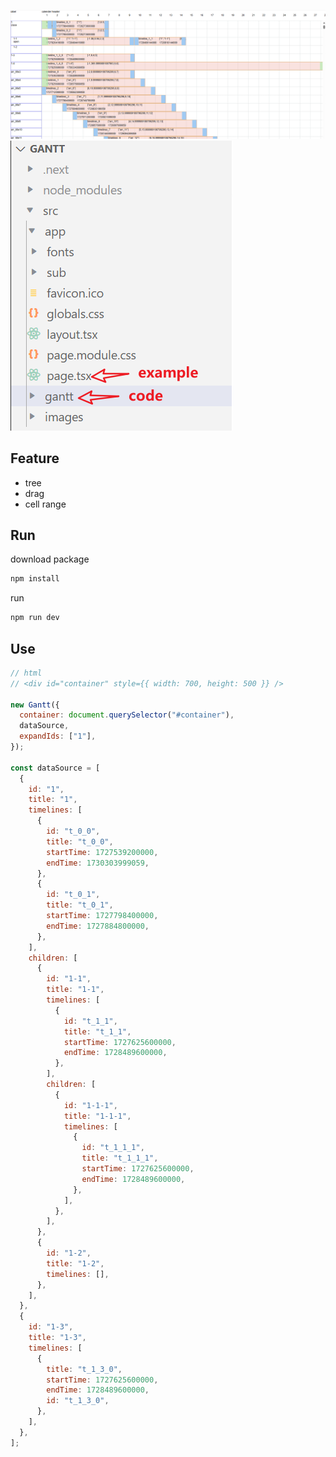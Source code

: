 ![example](https://raw.githubusercontent.com/RM926/gantt/refs/heads/master/src/images/example2.png)
![code](https://raw.githubusercontent.com/RM926/gantt/refs/heads/master/src/images/code.png)

## Feature

- tree
- drag
- cell range

## Run

download package

```bash
npm install
```

run

```bash
npm run dev
```

## Use

```javascript
// html
// <div id="container" style={{ width: 700, height: 500 }} />

new Gantt({
  container: document.querySelector("#container"),
  dataSource,
  expandIds: ["1"],
});

const dataSource = [
  {
    id: "1",
    title: "1",
    timelines: [
      {
        id: "t_0_0",
        title: "t_0_0",
        startTime: 1727539200000,
        endTime: 1730303999059,
      },
      {
        id: "t_0_1",
        title: "t_0_1",
        startTime: 1727798400000,
        endTime: 1727884800000,
      },
    ],
    children: [
      {
        id: "1-1",
        title: "1-1",
        timelines: [
          {
            id: "t_1_1",
            title: "t_1_1",
            startTime: 1727625600000,
            endTime: 1728489600000,
          },
        ],
        children: [
          {
            id: "1-1-1",
            title: "1-1-1",
            timelines: [
              {
                id: "t_1_1_1",
                title: "t_1_1_1",
                startTime: 1727625600000,
                endTime: 1728489600000,
              },
            ],
          },
        ],
      },
      {
        id: "1-2",
        title: "1-2",
        timelines: [],
      },
    ],
  },
  {
    id: "1-3",
    title: "1-3",
    timelines: [
      {
        title: "t_1_3_0",
        startTime: 1727625600000,
        endTime: 1728489600000,
        id: "t_1_3_0",
      },
    ],
  },
];
```

